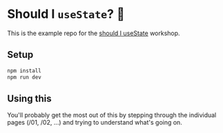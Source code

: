 # Should I `useState`? 🤔

This is the example repo for the [should I useState](https://docs.google.com/presentation/d/1jK4FzxhavXa_pf1MKqYD_hL9CyY-PbqgD8WloQG7I-E/edit?usp=sharing) workshop.

## Setup

```sh
npm install
npm run dev
```

## Using this

You'll probably get the most out of this by stepping through the individual pages (/01, /02, …) and trying to understand what's going on.
